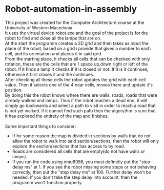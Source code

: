 # Robot-automation-in-assembly
This project was created for the Computer Architecture course at the University of Western Macedonia. <br />
It uses the virtual device robot.exe and the goal of the project is for the robot to find and close all the lamps that are on.<br />
At the start the programm creates a 2D grid and then takes as input the place of the robot, based on a grid i provide that gives a number to each cell, and its orientation and places it in said grid.<br />
From the starting place, it checks all cells that can be checked with only rotation, these are the cells that are 1 space up,down,right or left of the robot. If it finds a lamp it checks if it is closed or not. If it is it continues, otherwise it first closes it and the continues.<br />
After checking all these cells the robot updates the grid with each cell value. Then it selects one of the 4 near cells, moves there and update it's position. <br />
By doing this the robot knows where there are walls, roads, roads that were already walked and lamps. Thus if the robot reaches a dead end, it will simply go backwards and select a path to visit in order to reach a road that is not yet walked. If it cannot find such path then the algorythm is sure that it has explored the entirety of the map and finishes.<br /><br />
Some important things to consider: <br />
- If for some reason the map is divided in sections by walls that do not allow the robot to walk into said section/sections, then the robot will only explore the section/sections that has access to by road.<br />
- Roads are considered all cells that are empty(do not have walls or lamps).<br />
- If you run the code using emu8086, you must definetly put the "step delay ms" at 1. If you see the robot missing some steps or not behaving correctly, then put the "step delay ms" at 100. Further delay won't be needed. If you don't take the step delay into account, then the programm won't function properly.
